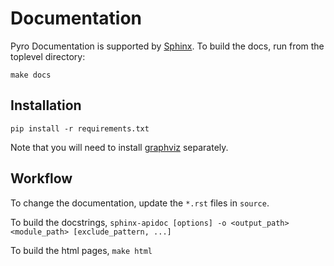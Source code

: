 # Documentation #
Pyro Documentation is supported by [Sphinx](http://www.sphinx-doc.org/en/stable/). 
To build the docs, run from the toplevel directory:
```
make docs
```

## Installation ##
```
pip install -r requirements.txt
```

Note that you will need to install [graphviz](https://www.graphviz.org/) separately.

## Workflow ##
To change the documentation, update the `*.rst` files in `source`.

To build the docstrings, `sphinx-apidoc [options] -o <output_path> <module_path> [exclude_pattern, ...]`

To build the html pages, `make html`
